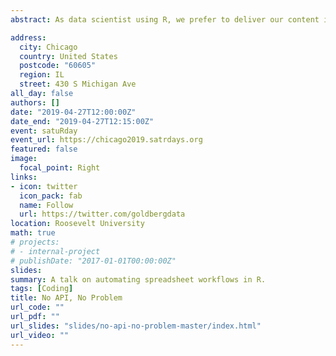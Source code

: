 ```yaml
---
abstract: As data scientist using R, we prefer to deliver our content in clean APIs or fluid applications. Some times this is not possible (tech limitations, learning curve, etc.). Well, there is a simple and low startup cost workflow that I have found to be useful for delivering personalized content to users. That workflow combines R, spreadsheets, and email.

address:
  city: Chicago
  country: United States
  postcode: "60605"
  region: IL
  street: 430 S Michigan Ave
all_day: false
authors: []
date: "2019-04-27T12:00:00Z"
date_end: "2019-04-27T12:15:00Z"
event: satuRday
event_url: https://chicago2019.satrdays.org
featured: false
image:
  focal_point: Right
links:
- icon: twitter
  icon_pack: fab
  name: Follow
  url: https://twitter.com/goldbergdata
location: Roosevelt University
math: true
# projects:
# - internal-project
# publishDate: "2017-01-01T00:00:00Z"
slides: 
summary: A talk on automating spreadsheet workflows in R.
tags: [Coding]
title: No API, No Problem
url_code: ""
url_pdf: ""
url_slides: "slides/no-api-no-problem-master/index.html"
url_video: ""
---
```

